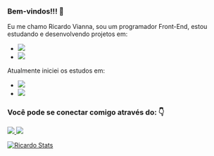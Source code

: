 ### Bem-vindos!!! 👋

Eu me chamo Ricardo Vianna, sou um programador Front-End, estou estudando e desenvolvendo projetos em:

- <img src="https://img.shields.io/badge/HTML5-E34F26?style=for-the-badge&logo=html5&logoColor=white">
- <img src="https://img.shields.io/badge/CSS3-1572B6?style=for-the-badge&logo=css3&logoColor=white">

Atualmente iniciei os estudos em:

- <img src="https://img.shields.io/badge/JavaScript-323330?style=for-the-badge&logo=javascript&logoColor=F7DF1E">
- <img src="https://img.shields.io/badge/React-20232A?style=for-the-badge&logo=react&logoColor=61DAFB">

### Você pode se conectar comigo através do: :point_down:

<a href="https://linkedin.com/in/ricardo-vianna-669764189/" target="_blank"> <img src="https://img.shields.io/badge/LinkedIn-0077B5?style=for-the-badge&logo=linkedin&logoColor=white"> </a> <a href="https://instagram.com/ricardosvianna"> <img src="https://img.shields.io/badge/Instagram-E4405F?style=for-the-badge&logo=instagram&logoColor=white"> </a>

[![Ricardo Stats](https://github-readme-stats.vercel.app/api?username=ricardojvianna)](https://github.com/anuraghazra/github-readme-stats)



